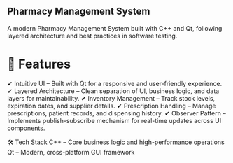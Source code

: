 ## Pharmacy Management System
A modern Pharmacy Management System built with C++ and Qt, following layered architecture and best practices in software testing.

# 🚀 Features
✔ Intuitive UI – Built with Qt for a responsive and user-friendly experience.
✔ Layered Architecture – Clean separation of UI, business logic, and data layers for maintainability.
✔ Inventory Management – Track stock levels, expiration dates, and supplier details.
✔ Prescription Handling – Manage prescriptions, patient records, and dispensing history.
✔ Observer Pattern – Implements publish-subscribe mechanism for real-time updates across UI components.

🛠 Tech Stack
C++ – Core business logic and high-performance operations
Qt – Modern, cross-platform GUI framework
